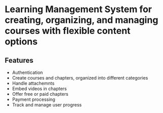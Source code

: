 # Learning Management System for creating, organizing, and managing courses with flexible content options

## Features
- Authentication
- Create courses and chapters, organized into different categories
- Handle attachemnts
- Embed videos in chapters
- Offer free or paid chapters
- Payment processing
- Track and manage user progress